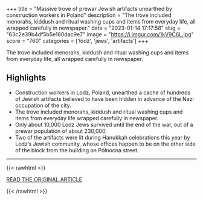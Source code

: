 +++
title = "Massive trove of prewar Jewish artifacts unearthed by construction workers in Poland"
description = "The trove included menorahs, kiddush and ritual washing cups and items from everyday life, all wrapped carefully in newspaper."
date = "2023-01-14 17:17:58"
slug = "63c2e39b4df5b5e160dac9e7"
image = "https://i.imgur.com/1kV9C6L.jpg"
score = "760"
categories = ['łódź', 'jews', 'artifacts']
+++

The trove included menorahs, kiddush and ritual washing cups and items from everyday life, all wrapped carefully in newspaper.

## Highlights

- Construction workers in Lodz, Poland, unearthed a cache of hundreds of Jewish artifacts believed to have been hidden in advance of the Nazi occupation of the city.
- The trove included menorahs, kiddush and ritual washing cups and items from everyday life wrapped carefully in newspaper.
- Only about 10,000 Lodz Jews survived until the end of the war, out of a prewar population of about 230,000.
- Two of the artifacts were lit during Hanukkah celebrations this year by Lodz’s Jewish community, whose offices happen to be on the other side of the block from the building on Północna street.

---

{{< rawhtml >}}
  <p class="article-category">
    <a target="_blank" href="https://www.jewishnews.co.uk/massive-trove-of-prewar-jewish-artifacts-unearthed-by-construction-workers-in-poland/">READ THE ORIGINAL ARTICLE</a>
  </p>
{{< /rawhtml >}}
